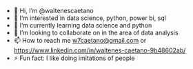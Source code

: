 - 👋 Hi, I’m @waltenescaetano
- 👀 I’m interested in data science, python, power bi, sql
- 🌱 I’m currently learning data science and python
- 💞️ I’m looking to collaborate on in the area of ​​data analysis
- 📫 How to reach me w7caetano@gmail.com or https://www.linkedin.com/in/waltenes-caetano-9b48602ab/
- ⚡ Fun fact: I like doing imitations of people 

<!---
waltenescaetano/waltenescaetano is a ✨ special ✨ repository because its `README.md` (this file) appears on your GitHub profile.
You can click the Preview link to take a look at your changes.
--->
